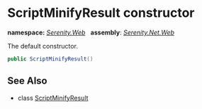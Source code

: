 # ScriptMinifyResult constructor
**namespace:** *[Serenity.Web](../../README.md#serenity.web-namespace)*   **assembly**: *[Serenity.Net.Web](../../README.md)*

The default constructor.

```csharp
public ScriptMinifyResult()
```

## See Also

* class [ScriptMinifyResult](../ScriptMinifyResult.md)